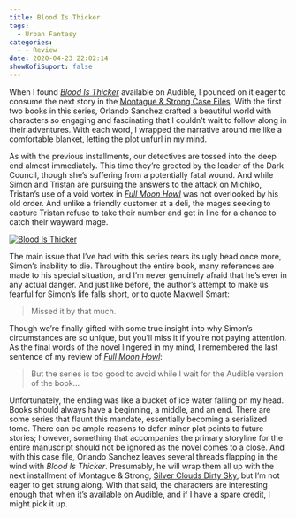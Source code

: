 ```yaml
---
title: Blood Is Thicker
tags:
  - Urban Fantasy
categories:
  - - Review
date: 2020-04-23 22:02:14
showKofiSuport: false
---
```


When I found [*Blood Is Thicker*](https://www.audible.com/pd/Blood-Is-Thicker-Audiobook/B08629JNZM) available on Audible, I pounced on it eager to consume the next story in the [Montague & Strong Case Files](https://www.audible.com/series/Montague-Strong-Case-Files-Series-Audiobooks/B07CCMN7ZW). With the first two books in this series, Orlando Sanchez crafted a beautiful world with characters so engaging and fascinating that I couldn’t wait to follow along in their adventures. With each word, I wrapped the narrative around me like a comfortable blanket, letting the plot unfurl in my mind.<!-- more -->

As with the previous installments, our detectives are tossed into the deep end almost immediately. This time they’re greeted by the leader of the Dark Council, though she’s suffering from a potentially fatal wound. And while Simon and Tristan are pursuing the answers to the attack on Michiko, Tristan’s use of a void vortex in [*Full Moon Howl*](https://www.audible.com/pd/Full-Moon-Howl-Audiobook/B07BNSWCT9) was not overlooked by his old order. And unlike a friendly customer at a deli, the mages seeking to capture Tristan refuse to take their number and get in line for a chance to catch their wayward mage.

<div class="center">

[![*Blood Is Thicker*](https://m.media-amazon.com/images/I/518M+JVu2eL.jpg "Blood Is Thicker")](https://www.audible.com/pd/Blood-Is-Thicker-Audiobook/B08629JNZM)

</div>

The main issue that I’ve had with this series rears its ugly head once more, Simon’s inability to die. Throughout the entire book, many references are made to his special situation, and I’m never genuinely afraid that he’s ever in any actual danger. And just like before, the author’s attempt to make us fearful for Simon’s life falls short, or to quote Maxwell Smart:

> Missed it by that much.

Though we’re finally gifted with some true insight into why Simon’s circumstances are so unique, but you’ll miss it if you’re not paying attention. As the final words of the novel lingered in my mind, I remembered the last sentence of my review of [*Full Moon Howl*](~/archives/2020/02/11/full-moon-howl):

> But the series is too good to avoid while I wait for the Audible version of the book…

Unfortunately, the ending was like a bucket of ice water falling on my head. Books should always have a beginning, a middle, and an end. There are some series that flaunt this mandate, essentially becoming a serialized tome. There can be ample reasons to defer minor plot points to future stories; however, something that accompanies the primary storyline for the entire manuscript should not be ignored as the novel comes to a close. And with this case file, Orlando Sanchez leaves several threads flapping in the wind with *Blood Is Thicker*. Presumably, he will wrap them all up with the next installment of Montague & Strong, [Silver Clouds Dirty Sky](https://www.amazon.com/gp/product/B078XJ8W9T), but I’m not eager to get strung along. With that said, the characters are interesting enough that when it’s available on Audible, and if I have a spare credit, I might pick it up.